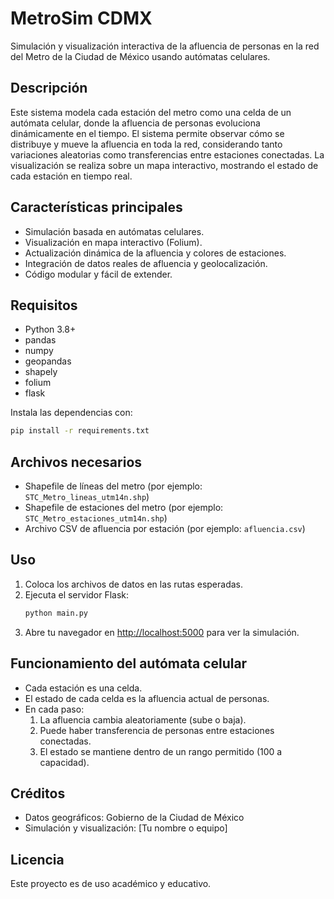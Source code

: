 # MetroSim CDMX

Simulación y visualización interactiva de la afluencia de personas en la red del Metro de la Ciudad de México usando autómatas celulares.

## Descripción

Este sistema modela cada estación del metro como una celda de un autómata celular, donde la afluencia de personas evoluciona dinámicamente en el tiempo. El sistema permite observar cómo se distribuye y mueve la afluencia en toda la red, considerando tanto variaciones aleatorias como transferencias entre estaciones conectadas. La visualización se realiza sobre un mapa interactivo, mostrando el estado de cada estación en tiempo real.

## Características principales
- Simulación basada en autómatas celulares.
- Visualización en mapa interactivo (Folium).
- Actualización dinámica de la afluencia y colores de estaciones.
- Integración de datos reales de afluencia y geolocalización.
- Código modular y fácil de extender.

## Requisitos
- Python 3.8+
- pandas
- numpy
- geopandas
- shapely
- folium
- flask

Instala las dependencias con:
```bash
pip install -r requirements.txt
```

## Archivos necesarios
- Shapefile de líneas del metro (por ejemplo: `STC_Metro_lineas_utm14n.shp`)
- Shapefile de estaciones del metro (por ejemplo: `STC_Metro_estaciones_utm14n.shp`)
- Archivo CSV de afluencia por estación (por ejemplo: `afluencia.csv`)

## Uso
1. Coloca los archivos de datos en las rutas esperadas.
2. Ejecuta el servidor Flask:
   ```bash
   python main.py
   ```
3. Abre tu navegador en [http://localhost:5000](http://localhost:5000) para ver la simulación.

## Funcionamiento del autómata celular
- Cada estación es una celda.
- El estado de cada celda es la afluencia actual de personas.
- En cada paso:
  1. La afluencia cambia aleatoriamente (sube o baja).
  2. Puede haber transferencia de personas entre estaciones conectadas.
  3. El estado se mantiene dentro de un rango permitido (100 a capacidad).

## Créditos
- Datos geográficos: Gobierno de la Ciudad de México
- Simulación y visualización: [Tu nombre o equipo]

## Licencia
Este proyecto es de uso académico y educativo.
